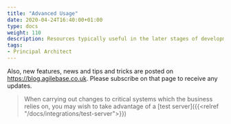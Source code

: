 ```yaml
---
title: "Advanced Usage"
date: 2020-04-24T16:40:00+01:00
type: docs
weight: 110
description: Resources typically useful in the later stages of development
tags:
- Principal Architect
---
```

Also, new features, news and tips and tricks are posted on https://blog.agilebase.co.uk. Please subscribe on that page to receive any updates.

> When carrying out changes to critical systems which the business relies on, you may wish to take advantage of a [test server]({{<relref "/docs/integrations/test-server">}})